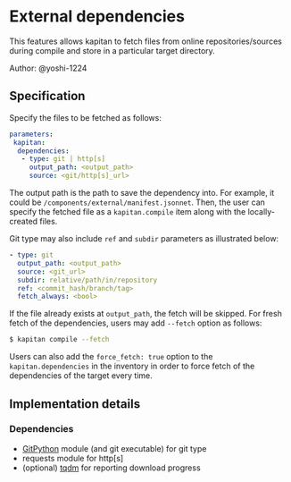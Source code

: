 # External dependencies

This features allows kapitan to fetch files from online repositories/sources during compile and store in a particular target directory.

Author: @yoshi-1224

## Specification

Specify the files to be fetched as follows:

```yaml
parameters:
 kapitan:
  dependencies:
   - type: git | http[s]
     output_path: <output_path>
     source: <git/http[s]_url>    
``` 

The output path is the path to save the dependency into. For example, it could be `/components/external/manifest.jsonnet`. Then, the user can specify the fetched file as a `kapitan.compile` item along with the locally-created files.  

Git type may also include `ref` and `subdir` parameters as illustrated below:

```yaml
- type: git
  output_path: <output_path>
  source: <git_url>
  subdir: relative/path/in/repository
  ref: <commit_hash/branch/tag>
  fetch_always: <bool>
```

If the file already exists at `output_path`, the fetch will be skipped. For fresh fetch of the dependencies, users may add `--fetch` option as follows:

```bash
$ kapitan compile --fetch
```

Users can also add the `force_fetch: true` option to the `kapitan.dependencies` in the inventory in order to force fetch of the dependencies of the target every time.

## Implementation details

### Dependencies

- [GitPython](https://github.com/gitpython-developers/GitPython) module (and git executable) for git type
- requests module for http[s]
- (optional) [tqdm](https://github.com/tqdm/tqdm) for reporting download progress